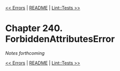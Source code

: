 [&lt;&lt; Errors](ch239-errors.md) | [README](README.md) | [Lint::Tests &gt;&gt;](ch241-linttests.md)

# Chapter 240. ForbiddenAttributesError

*Notes forthcoming*

[&lt;&lt; Errors](ch239-errors.md) | [README](README.md) | [Lint::Tests &gt;&gt;](ch241-linttests.md)